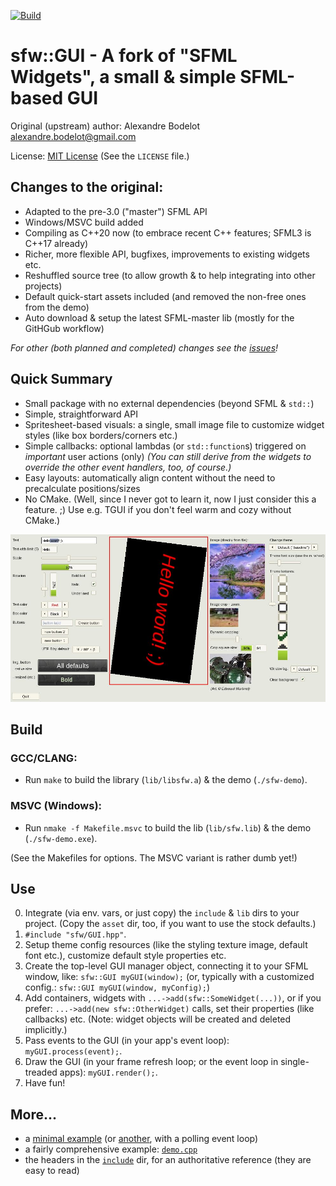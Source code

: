 [![Build](https://github.com/xparq/sfw/actions/workflows/ci.yml/badge.svg)](https://github.com/xparq/sfw/actions/workflows/ci.yml)

sfw::GUI - A fork of "SFML Widgets", a small & simple SFML-based GUI
====================================================================

Original (upstream) author: Alexandre Bodelot <alexandre.bodelot@gmail.com>

License: [MIT License](http://opensource.org/licenses/MIT) (See the `LICENSE` file.)

## Changes to the original:

- Adapted to the pre-3.0 ("master") SFML API
- Windows/MSVC build added
- Compiling as C++20 now (to embrace recent C++ features; SFML3 is C++17 already)
- Richer, more flexible API, bugfixes, improvements to existing widgets etc.
- Reshuffled source tree (to allow growth & to help integrating into other projects)
- Default quick-start assets included (and removed the non-free ones from the demo)
- Auto download & setup the latest SFML-master lib (mostly for the GitHGub workflow)

_For other (both planned and completed) changes see the [issues](https://github.com/xparq/sfw/issues)!_

## Quick Summary

- Small package with no external dependencies (beyond SFML & `std::`)
- Simple, straightforward API
- Spritesheet-based visuals: a single, small image file to customize widget styles (like box borders/corners etc.)
- Simple callbacks: optional lambdas (or `std::function`s) triggered on _important_ user actions (only)
  _(You can still derive from the widgets to override the other event handlers, too, of course.)_
- Easy layouts: automatically align content without the need to precalculate positions/sizes
- No CMake. (Well, since I never got to learn it, now I just consider this a feature. ;)
  Use e.g. TGUI if you don't feel warm and cozy without CMake.)


![screenshot](doc/media/demo-screenshot-3.jpg)


## Build

### GCC/CLANG:

- Run `make` to build the library (`lib/libsfw.a`) & the demo (`./sfw-demo`).

### MSVC (Windows):

- Run `nmake -f Makefile.msvc` to build the lib (`lib/sfw.lib`) & the demo (`./sfw-demo.exe`).

(See the Makefiles for options. The MSVC variant is rather dumb yet!)


## Use

0. Integrate (via env. vars, or just copy) the `include` & `lib` dirs to your project.
   (Copy the `asset` dir, too, if you want to use the stock defaults.)
1. `#include "sfw/GUI.hpp"`.
2. Setup theme config resources (like the styling texture image, default font etc.),
   customize default style properties etc.
3. Create the top-level GUI manager object, connecting it to your SFML window, like: `sfw::GUI myGUI(window);`
   (or, typically with a customized config.: `sfw::GUI myGUI(window, myConfig);`)
4. Add containers, widgets with `...->add(sfw::SomeWidget(...))`, or if you prefer: `...->add(new sfw::OtherWidget)` calls,
   set their properties (like callbacks) etc.
   (Note: widget objects will be created and deleted implicitly.)
5. Pass events to the GUI (in your app's event loop): `myGUI.process(event);`.
6. Draw the GUI (in your frame refresh loop; or the event loop in single-treaded apps): `myGUI.render();`.
7. Have fun!

## More...

* a [minimal example](doc/minimal_example.cpp) (or [another](doc/minimal_example-polling.cpp), with a polling event loop)
* a fairly comprehensive example: [`demo.cpp`](src/demo.cpp)
* the headers in the [`include`](include/sfw) dir, for an authoritative reference (they are easy to read)
